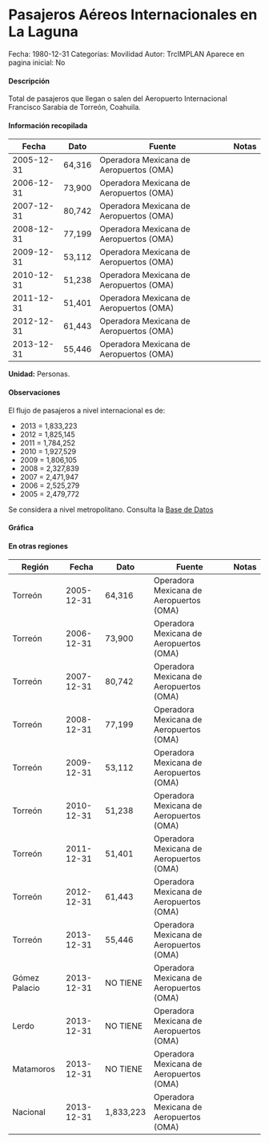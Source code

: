 Pasajeros Aéreos Internacionales en La Laguna
=====

Fecha: 1980-12-31
Categorías: Movilidad
Autor: TrcIMPLAN
Aparece en pagina inicial: No

#### Descripción

Total de pasajeros que llegan o salen del Aeropuerto Internacional Francisco Sarabia de Torreón, Coahuila.

#### Información recopilada

<table class="table table-hover table-bordered matriz">
<thead>
<tr>
<th>Fecha</th>
<th>Dato</th>
<th>Fuente</th>
<th>Notas</th>
</tr>
</thead>
<tbody>
<tr>
<td>2005-12-31</td>
<td class="derecha">64,316</td>
<td>Operadora Mexicana de Aeropuertos (OMA)</td>
<td></td>
</tr>
<tr>
<td>2006-12-31</td>
<td class="derecha">73,900</td>
<td>Operadora Mexicana de Aeropuertos (OMA)</td>
<td></td>
</tr>
<tr>
<td>2007-12-31</td>
<td class="derecha">80,742</td>
<td>Operadora Mexicana de Aeropuertos (OMA)</td>
<td></td>
</tr>
<tr>
<td>2008-12-31</td>
<td class="derecha">77,199</td>
<td>Operadora Mexicana de Aeropuertos (OMA)</td>
<td></td>
</tr>
<tr>
<td>2009-12-31</td>
<td class="derecha">53,112</td>
<td>Operadora Mexicana de Aeropuertos (OMA)</td>
<td></td>
</tr>
<tr>
<td>2010-12-31</td>
<td class="derecha">51,238</td>
<td>Operadora Mexicana de Aeropuertos (OMA)</td>
<td></td>
</tr>
<tr>
<td>2011-12-31</td>
<td class="derecha">51,401</td>
<td>Operadora Mexicana de Aeropuertos (OMA)</td>
<td></td>
</tr>
<tr>
<td>2012-12-31</td>
<td class="derecha">61,443</td>
<td>Operadora Mexicana de Aeropuertos (OMA)</td>
<td></td>
</tr>
<tr>
<td>2013-12-31</td>
<td class="derecha">55,446</td>
<td>Operadora Mexicana de Aeropuertos (OMA)</td>
<td></td>
</tr>
</tbody>
</table>

<b>Unidad:</b> Personas.

#### Observaciones

El flujo de pasajeros a nivel internacional es de:

- 2013 = 1,833,223
- 2012 = 1,825,145
- 2011 = 1,784,252
- 2010 = 1,927,529
- 2009 = 1,806,105
- 2008 = 2,327,839
- 2007 = 2,471,947
- 2006 = 2,525,279
- 2005 = 2,479,772

Se considera a nivel metropolitano. Consulta la [Base de Datos](http://www.oma.aero/es/aeropuertos/trfico-de-pasajeros/)

#### Gráfica

<div id="Morrislqvzegyu" class="grafica"></div>
<script>
new Morris.Line({
element: 'Morrislqvzegyu',
data: [{ fecha: '2005-12-31', dato: 64316 },{ fecha: '2006-12-31', dato: 73900 },{ fecha: '2007-12-31', dato: 80742 },{ fecha: '2008-12-31', dato: 77199 },{ fecha: '2009-12-31', dato: 53112 },{ fecha: '2010-12-31', dato: 51238 },{ fecha: '2011-12-31', dato: 51401 },{ fecha: '2012-12-31', dato: 61443 },{ fecha: '2013-12-31', dato: 55446 }],
xkey: 'fecha',
ykeys: ['dato'],
labels: ['Dato'],
lineColors: ['#FF5B02'],
xLabelFormat: function(d) { return d.getDate()+'/'+(d.getMonth()+1)+'/'+d.getFullYear(); },
dateFormat: function(ts) { var d = new Date(ts); return d.getDate() + '/' + (d.getMonth() + 1) + '/' + d.getFullYear(); }
});
</script>

#### En otras regiones

<table class="table table-hover table-bordered matriz">
<thead>
<tr>
<th>Región</th>
<th>Fecha</th>
<th>Dato</th>
<th>Fuente</th>
<th>Notas</th>
</tr>
</thead>
<tbody>
<tr>
<td>Torreón</td>
<td>2005-12-31</td>
<td class="derecha">64,316</td>
<td>Operadora Mexicana de Aeropuertos (OMA)</td>
<td></td>
</tr>
<tr>
<td>Torreón</td>
<td>2006-12-31</td>
<td class="derecha">73,900</td>
<td>Operadora Mexicana de Aeropuertos (OMA)</td>
<td></td>
</tr>
<tr>
<td>Torreón</td>
<td>2007-12-31</td>
<td class="derecha">80,742</td>
<td>Operadora Mexicana de Aeropuertos (OMA)</td>
<td></td>
</tr>
<tr>
<td>Torreón</td>
<td>2008-12-31</td>
<td class="derecha">77,199</td>
<td>Operadora Mexicana de Aeropuertos (OMA)</td>
<td></td>
</tr>
<tr>
<td>Torreón</td>
<td>2009-12-31</td>
<td class="derecha">53,112</td>
<td>Operadora Mexicana de Aeropuertos (OMA)</td>
<td></td>
</tr>
<tr>
<td>Torreón</td>
<td>2010-12-31</td>
<td class="derecha">51,238</td>
<td>Operadora Mexicana de Aeropuertos (OMA)</td>
<td></td>
</tr>
<tr>
<td>Torreón</td>
<td>2011-12-31</td>
<td class="derecha">51,401</td>
<td>Operadora Mexicana de Aeropuertos (OMA)</td>
<td></td>
</tr>
<tr>
<td>Torreón</td>
<td>2012-12-31</td>
<td class="derecha">61,443</td>
<td>Operadora Mexicana de Aeropuertos (OMA)</td>
<td></td>
</tr>
<tr>
<td>Torreón</td>
<td>2013-12-31</td>
<td class="derecha">55,446</td>
<td>Operadora Mexicana de Aeropuertos (OMA)</td>
<td></td>
</tr>
<tr>
<td>Gómez Palacio</td>
<td>2013-12-31</td>
<td class="centrado">NO TIENE</td>
<td>Operadora Mexicana de Aeropuertos (OMA)</td>
<td></td>
</tr>
<tr>
<td>Lerdo</td>
<td>2013-12-31</td>
<td class="centrado">NO TIENE</td>
<td>Operadora Mexicana de Aeropuertos (OMA)</td>
<td></td>
</tr>
<tr>
<td>Matamoros</td>
<td>2013-12-31</td>
<td class="centrado">NO TIENE</td>
<td>Operadora Mexicana de Aeropuertos (OMA)</td>
<td></td>
</tr>
<tr>
<td>Nacional</td>
<td>2013-12-31</td>
<td class="derecha">1,833,223</td>
<td>Operadora Mexicana de Aeropuertos (OMA)</td>
<td></td>
</tr>
</tbody>
</table>

